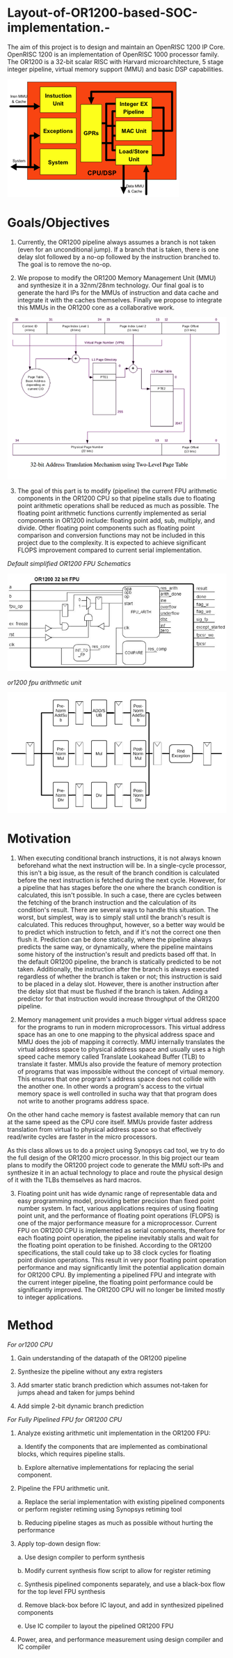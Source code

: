 # Layout-of-OR1200-based-SOC-implementation.-
The aim of this project is to design and maintain an OpenRISC 1200 IP Core. OpenRISC 1200 is an implementation of OpenRISC 1000 processor family. The OR1200 is a 32-bit scalar RISC with Harvard microarchitecture, 5 stage integer pipeline, virtual memory support (MMU) and basic DSP capabilities.

<img src= "https://github.com/abdelazeem201/Layout-of-OR1200-based-SOC-implementation.-/blob/main/PICs/OR1200_cpu.png">

# Goals/Objectives

1. Currently, the OR1200 pipeline always assumes a branch is not taken (even for an unconditional jump). If a branch that is taken, there is one delay slot followed by a no-op followed by the instruction branched to. The goal is to remove the no-op.

2. We propose to modify the OR1200 Memory Management Unit (MMU) and synthesize it in a 32nm/28nm technology. Our final goal is to generate the hard IPs for the MMUs of instruction and data cache and integrate it with the caches themselves. Finally we propose to integrate this MMUs in the OR1200 core as a collaborative work. 

<img src= "https://github.com/abdelazeem201/Layout-of-OR1200-based-SOC-implementation.-/blob/main/PICs/TLBOperationOR1200.png">

3. The goal of this part is to modify (pipeline) the current FPU arithmetic components in the OR1200 CPU so that pipeline stalls due to floating point arithmetic operations shall be reduced as much as possible. The floating point arithmetic functions currently implemented as serial components in OR1200 include: floating point add, sub, multiply, and divide. Other floating point components such as floating point comparison and conversion functions may not be included in this project due to the complexity. It is expected to achieve significant FLOPS improvement compared to current serial implementation.

*Default simplified OR1200 FPU Schematics*

<img src= "https://github.com/abdelazeem201/Layout-of-OR1200-based-SOC-implementation.-/blob/main/PICs/Default%20simplified%20OR1200%20FPU%20Schematics.jpg">

*or1200 fpu arithmetic unit*

<img src= "https://github.com/abdelazeem201/Layout-of-OR1200-based-SOC-implementation.-/blob/main/PICs/or1200%20fpu%20arithmetic%20unit.png">


# Motivation
1. When executing conditional branch instructions, it is not always known beforehand what the next instruction will be. In a single-cycle processor, this isn't a big issue, as the result of the branch condition is calculated before the next instruction is fetched during the next cycle. However, for a pipeline that has stages before the one where the branch condition is calculated, this isn't possible. In such a case, there are cycles between the fetching of the branch instruction and the calculation of its condition's result. There are several ways to handle this situation. The worst, but simplest, way is to simply stall until the branch's result is calculated. This reduces throughput, however, so a better way would be to predict which instruction to fetch, and if it's not the correct one then flush it. Prediction can be done statically, where the pipeline always predicts the same way, or dynamically, where the pipeline maintains some history of the instruction's result and predicts based off that. In the default OR1200 pipeline, the branch is statically predicted to be not taken. Additionally, the instruction after the branch is always executed regardless of whether the branch is taken or not; this instruction is said to be placed in a delay slot. However, there is another instruction after the delay slot that must be flushed if the branch is taken. Adding a predictor for that instruction would increase throughput of the OR1200 pipeline.

2. Memory management unit provides a much bigger virtual address space for the programs to run in modern microprocessors. This virtual address space has an one to one mapping to the physical address space and MMU does the job of mapping it correctly. MMU internally translates the virtual address space to physical address space and usually uses a high speed cache memory called Translate Lookahead Buffer (TLB) to translate it faster. MMUs also provide the feature of memory protection of programs that was impossible without the concept of virtual memory. This ensures that one program's address space does not collide with the another one. In other words a program's access to the virtual memory space is well controlled in sucha way that that program does not write to another programs address space.

On the other hand cache memory is fastest available memory that can run at the same speed as the CPU core itself. MMUs provide faster address translation from virtual to physical address space so that effectively read/write cycles are faster in the micro processors.

As this class allows us to do a project using Synopsys cad tool, we try to do the full design of the OR1200 micro processor. In this big project our team plans to modify the OR1200 project code to generate the MMU soft-IPs and synthesize it in an actual technology to place and route the physical design of it with the TLBs themselves as hard macros.

3. Floating point unit has wide dynamic range of representable data and easy programming model, providing better precision than fixed point number system. In fact, various applications requires of using floating point unit, and the performance of floating point operations (FLOPS) is one of the major performance measure for a microprocessor. Current FPU on OR1200 CPU is implemented as serial components, therefore for each floating point operation, the pipeline inevitably stalls and wait for the floating point operation to be finished. According to the OR1200 specifications, the stall could take up to 38 clock cycles for floating point division operations. This result in very poor floating point operation performance and may significantly limit the potential application domain for OR1200 CPU. By implementing a pipelined FPU and integrate with the current integer pipeline, the floating point performance could be significantly improved. The OR1200 CPU will no longer be limited mostly to integer applications.


# Method
*For or1200 CPU*
1. Gain understanding of the datapath of the OR1200 pipeline

2. Synthesize the pipeline without any extra registers

3. Add smarter static branch prediction which assumes not-taken for jumps ahead and taken for jumps behind

4. Add simple 2-bit dynamic branch prediction

*For Fully Pipelined FPU for OR1200 CPU*

1. Analyze existing arithmetic unit implementation in the OR1200 FPU: 
 
   a. Identify the components that are implemented as combinational blocks, which requires pipeline stalls. 
 
   b. Explore alternative implementations for replacing the serial component.

2. Pipeline the FPU arithmetic unit. 
 
   a. Replace the serial implementation with existing pipelined components or perform register retiming using Synopsys retiming tool
 
   b. Reducing pipeline stages as much as possible without hurting the performance 

3. Apply top-down design flow:
  
    a. Use design compiler to perform synthesis 
  
    b. Modify current synthesis flow script to allow for register retiming 
  
    c. Synthesis pipelined components separately, and use a black-box flow for the top level FPU synthesis
  
    d. Remove black-box before IC layout, and add in synthesized pipelined components 
  
    e. Use IC compiler to layout the pipelined OR1200 FPU

4. Power, area, and performance measurement using design compiler and IC compiler 
